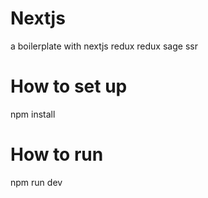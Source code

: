 # Nextjs
a boilerplate with nextjs redux redux sage ssr
# How to set up
npm install
# How to run
npm run dev
